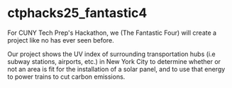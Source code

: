 # ctphacks25_fantastic4
For CUNY Tech Prep's Hackathon, we (The Fantastic Four) will create a project like no has ever seen before.

Our project shows the UV index of surrounding transportation hubs (i.e subway stations, airports, etc.) in New York City to determine whether or not an area
is fit for the installation of a solar panel, and to use that energy to power trains to cut carbon emissions.

